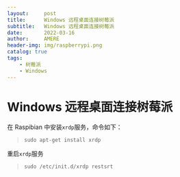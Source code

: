 ```yaml
---
layout:     post
title:      Windows 远程桌面连接树莓派
subtitle:   Windows 远程桌面连接树莓派
date:       2022-03-16
author:     AMERE
header-img: img/raspberrypi.png
catalog: true
tags:
    - 树莓派
    - Windows
---
```


# Windows 远程桌面连接树莓派

在 Raspibian 中安装`xrdp`服务，命令如下：

> ```shell
> sudo apt-get install xrdp
> ```

重启`xrdp`服务

> ```shell
> sudo /etc/init.d/xrdp restsrt
> ```